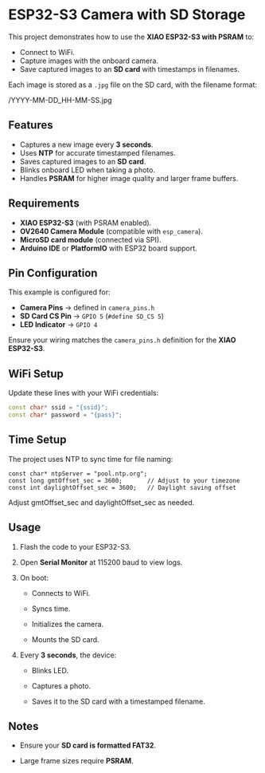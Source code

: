 
# ESP32-S3 Camera with SD Storage

This project demonstrates how to use the **XIAO ESP32-S3 with PSRAM** to:
- Connect to WiFi.
- Capture images with the onboard camera.
- Save captured images to an **SD card** with timestamps in filenames.

Each image is stored as a `.jpg` file on the SD card, with the filename format:

/YYYY-MM-DD_HH-MM-SS.jpg

## Features
- Captures a new image every **3 seconds**.
- Uses **NTP** for accurate timestamped filenames.
- Saves captured images to an **SD card**.
- Blinks onboard LED when taking a photo.
- Handles **PSRAM** for higher image quality and larger frame buffers.

## Requirements
- **XIAO ESP32-S3** (with PSRAM enabled).
- **OV2640 Camera Module** (compatible with `esp_camera`).
- **MicroSD card module** (connected via SPI).
- **Arduino IDE** or **PlatformIO** with ESP32 board support.

## Pin Configuration
This example is configured for:

- **Camera Pins** → defined in `camera_pins.h`  
- **SD Card CS Pin** → `GPIO 5` (`#define SD_CS 5`)  
- **LED Indicator** → `GPIO 4`  

Ensure your wiring matches the `camera_pins.h` definition for the **XIAO ESP32-S3**.

## WiFi Setup
Update these lines with your WiFi credentials:

```cpp
const char* ssid = "{ssid}";
const char* password = "{pass}";
````

## **Time Setup**

  

The project uses NTP to sync time for file naming:

```
const char* ntpServer = "pool.ntp.org";
const long gmtOffset_sec = 3600;       // Adjust to your timezone
const int daylightOffset_sec = 3600;   // Daylight saving offset
```

Adjust gmtOffset_sec and daylightOffset_sec as needed.

  

## **Usage**

1. Flash the code to your ESP32-S3.
    
2. Open **Serial Monitor** at 115200 baud to view logs.
    
3. On boot:
    
    - Connects to WiFi.
        
    - Syncs time.
        
    - Initializes the camera.
        
    - Mounts the SD card.
        
    
4. Every **3 seconds**, the device:
    
    - Blinks LED.
        
    - Captures a photo.
        
    - Saves it to the SD card with a timestamped filename.
        
    

## **Notes**

- Ensure your **SD card is formatted FAT32**.
    
- Large frame sizes require **PSRAM**.


